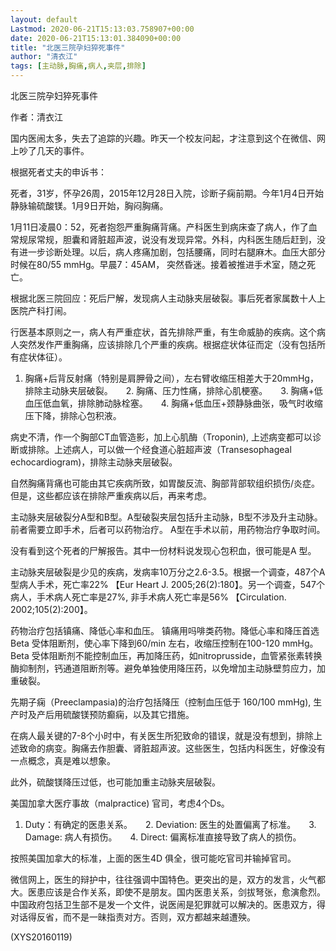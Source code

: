 ```yaml
---
layout: default
Lastmod: 2020-06-21T15:13:03.758907+00:00
date: 2020-06-21T15:13:01.384090+00:00
title: "北医三院孕妇猝死事件"
author: "清衣江"
tags: [主动脉,胸痛,病人,夹层,排除]
---
```


北医三院孕妇猝死事件

作者：清衣江

国内医闹太多，失去了追踪的兴趣。昨天一个校友问起，才注意到这个在微信、网上吵了几天的事件。

根据死者丈夫的申诉书：

死者，31岁，怀孕26周，2015年12月28日入院，诊断子痫前期。今年1月4日开始静脉输硫酸镁。1月9日开始，胸闷胸痛。

1月11日凌晨0：52，死者抱怨严重胸痛背痛。产科医生到病床查了病人，作了血常规尿常规，胆囊和肾脏超声波，说没有发现异常。外科，内科医生随后赶到，没有进一步诊断处理。以后，病人疼痛加剧，包括腰痛，同时右腿麻木。血压大部分时候在80/55 mmHg。早晨7：45AM， 突然昏迷。接着被推进手术室，随之死亡。

根据北医三院回应：死后尸解，发现病人主动脉夹层破裂。事后死者家属数十人上医院产科打闹。

行医基本原则之一，病人有严重症状，首先排除严重，有生命威胁的疾病。这个病人突然发作严重胸痛，应该排除几个严重的疾病。根据症状体征而定（没有包括所有症状体征）。

1.	胸痛+后背反射痛（特别是肩胛骨之间），左右臂收缩压相差大于20mmHg，排除主动脉夹层破裂。　　2.	胸痛、压力性痛，排除心肌梗塞。　　3.	胸痛+低血压低血氧，排除肺动脉栓塞。　　4.	胸痛+低血压+颈静脉曲张，吸气时收缩压下降，排除心包积液。

病史不清，作一个胸部CT血管造影，加上心肌酶（Troponin), 上述病变都可以诊断或排除。上述病人，可以做一个经食道心脏超声波（Transesophageal echocardiogram)，排除主动脉夹层破裂。

自然胸痛背痛也可能由其它疾病所致，如胃酸反流、胸部背部软组织损伤/炎症。但是，这些都应该在排除严重疾病以后，再来考虑。

主动脉夹层破裂分A型和B型。A型破裂夹层包括升主动脉，B型不涉及升主动脉。前者需要立即手术，后者可以药物治疗。 A型在手术以前，用药物治疗争取时间。

没有看到这个死者的尸解报告。其中一份材料说发现心包积血，很可能是A 型。

主动脉夹层破裂是少见的疾病，发病率10万分之2.6-3.5。根据一个调查，487个A 型病人手术，死亡率22% 【Eur Heart J. 2005;26(2):180】。另一个调查，547个病人，手术病人死亡率是27%, 非手术病人死亡率是56% 【Circulation. 2002;105(2):200】。

药物治疗包括镇痛、降低心率和血压。 镇痛用吗啡类药物。降低心率和降压首选Beta 受体阻断剂，使心率下降到60/min 左右，收缩压控制在100-120 mmHg。Beta 受体阻断剂不能控制血压，再加降压药，如nitroprusside，血管紧张素转换酶抑制剂，钙通道阻断剂等。避免单独使用降压药，以免增加主动脉壁剪应力，加重破裂。

先期子痫（Preeclampasia)的治疗包括降压（控制血压低于 160/100 mmHg), 生产时及产后用硫酸镁预防癫痫，以及其它措施。

在病人最关键的7-8个小时中，有关医生所犯致命的错误，就是没有想到，排除上述致命的病变。胸痛去作胆囊、肾脏超声波。这些医生，包括内科医生，好像没有一点概念，真是难以想象。

此外，硫酸镁降压过低，也可能加重主动脉夹层破裂。

美国加拿大医疗事故（malpractice) 官司，考虑4个Ds。

1.	Duty：有确定的医患关系。　　2.	Deviation: 医生的处置偏离了标准。　　3.	Damage: 病人有损伤。　　4.	Direct: 偏离标准直接导致了病人的损伤。

按照美国加拿大的标准，上面的医生4D 俱全，很可能吃官司并输掉官司。

微信网上，医生的辩护中，往往强调中国特色。更突出的是，双方的发言，火气都大。医患应该是合作关系，即使不是朋友。国内医患关系，剑拔弩张，愈演愈烈。中国政府包括卫生部不是发一个文件，说医闹是犯罪就可以解决的。医患双方，得对话得反省，而不是一昧指责对方。否则，双方都越来越遭殃。

(XYS20160119)

